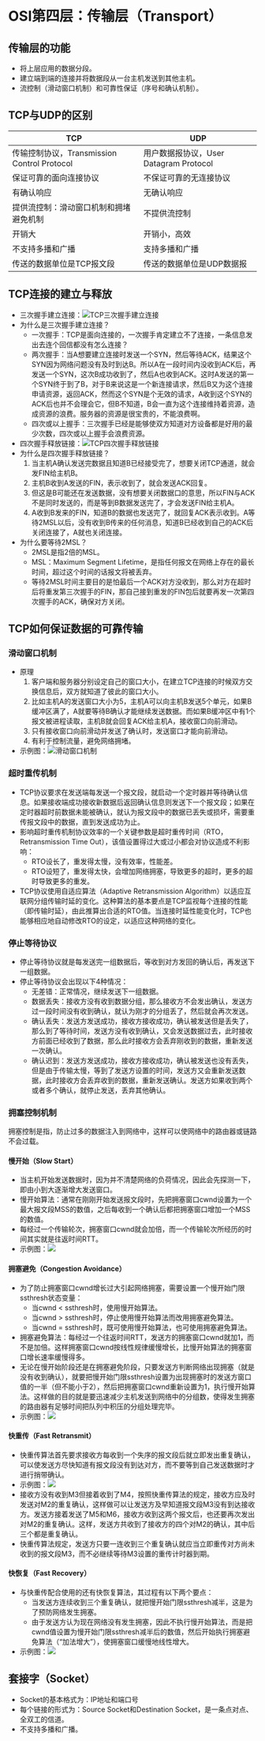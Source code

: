 # OSI第四层：传输层（Transport）

## 传输层的功能
* 将上层应用的数据分段。
* 建立端到端的连接并将数据段从一台主机发送到其他主机。
* 流控制（滑动窗口机制）和可靠性保证（序号和确认机制）。

## TCP与UDP的区别
| TCP | UDP |
| --- | --- |
| 传输控制协议，Transmission Control Protocol | 用户数据报协议，User Datagram Protocol |
| 保证可靠的面向连接协议 | 不保证可靠的无连接协议 |
| 有确认响应 | 无确认响应 |
| 提供流控制：滑动窗口机制和拥堵避免机制 | 不提供流控制 |
| 开销大 | 开销小，高效 |
| 不支持多播和广播 | 支持多播和广播 |
| 传送的数据单位是TCP报文段 | 传送的数据单位是UDP数据报 |

## TCP连接的建立与释放
* 三次握手建立连接：![TCP三次握手建立连接](media/OSI第四层：传输层/TCP三次握手建立连接.jpg)
* 为什么是三次握手建立连接？
    * 一次握手：TCP是面向连接的，一次握手肯定建立不了连接，一条信息发出去连个回信都没有怎么连接？
    * 两次握手：当A想要建立连接时发送一个SYN，然后等待ACK，结果这个SYN因为网络问题没有及时到达B。所以A在一段时间内没收到ACK后，再发送一个SYN，这次B成功收到了，然后A也收到ACK。这时A发送的第一个SYN终于到了B，对于B来说这是一个新连接请求，然后B又为这个连接申请资源，返回ACK，然而这个SYN是个无效的请求，A收到这个SYN的ACK后也并不会理会它，但B不知道，B会一直为这个连接维持着资源，造成资源的浪费。服务器的资源是很宝贵的，不能浪费啊。
    * 四次或以上握手：三次握手已经是能够使双方知道对方设备都是好用的最少次数，四次或以上握手会浪费资源。
* 四次握手释放链接：![TCP四次握手释放链接](media/OSI第四层：传输层/四次握手释放链接.jpg)
* 为什么是四次握手释放链接？
    1. 当主机A确认发送完数据且知道B已经接受完了，想要关闭TCP通道，就会发FIN给主机B。
    2. 主机B收到A发送的FIN，表示收到了，就会发送ACK回复。
    3. 但这是B可能还在发送数据，没有想要关闭数据口的意思，所以FIN与ACK不是同时发送的，而是等到B数据发送完了，才会发送FIN给主机A。
    4. A收到B发来的FIN，知道B的数据也发送完了，就回复ACK表示收到。A等待2MSL以后，没有收到B传来的任何消息，知道B已经收到自己的ACK后关闭连接了，A就也关闭连接。
* 为什么要等待2MSL？
    * 2MSL是指2倍的MSL。
    * MSL：Maximum Segment Lifetime，是指任何报文在网络上存在的最长时间，超过这个时间的话报文将被丢弃。
    * 等待2MSL时间主要目的是怕最后一个ACK对方没收到，那么对方在超时后将重发第三次握手的FIN，那自己接到重发的FIN包后就要再发一次第四次握手的ACK，确保对方关闭。

## TCP如何保证数据的可靠传输

### 滑动窗口机制
* 原理
    1. 客户端和服务器分别设定自己的窗口大小，在建立TCP连接的时候双方交换信息后，双方就知道了彼此的窗口大小。
    2. 比如主机A的发送窗口大小为5，主机A可以向主机B发送5个单元，如果B缓冲区满了，A就要等待B确认才能继续发送数据。而如果B缓冲区中有1个报文被进程读取，主机B就会回复ACK给主机A，接收窗口向前滑动。
    3. 只有接收窗口向前滑动并发送了确认时，发送窗口才能向前滑动。
    4. 有利于控制流量，避免网络拥堵。
* 示例图：![滑动窗口机制](media/OSI第四层：传输层/滑动窗口机制.jpg)

### 超时重传机制
* TCP协议要求在发送端每发送一个报文段，就启动一个定时器并等待确认信息。如果接收端成功接收新数据后返回确认信息则发送下一个报文段；如果在定时器超时前数据未能被确认，就认为报文段中的数据已丢失或损坏，需要重传报文段中的数据，直到发送成功为止。
* 影响超时重传机制协议效率的一个关键参数是超时重传时间（RTO，Retransmission Time Out），该值设置得过大或过小都会对协议造成不利影响：
    * RTO设长了，重发得太慢，没有效率，性能差。
    * RTO设短了，重发得太快，会增加网络拥塞，导致更多的超时，更多的超时导致更多的重发。
* TCP协议使用自适应算法（Adaptive Retransmission Algorithm）以适应互联网分组传输时延的变化。这种算法的基本要点是TCP监视每个连接的性能（即传输时延），由此推算出合适的RTO值。当连接时延性能变化时，TCP也能够相应地自动修改RTO的设定，以适应这种网络的变化。

### 停止等待协议
* 停止等待协议就是每发送完一组数据后，等收到对方发回的确认后，再发送下一组数据。
* 停止等待协议会出现以下4种情况：
    * 无差错：正常情况，继续发送下一组数据。
    * 数据丢失：接收方没有收到数据分组，那么接收方不会发出确认，发送方过一段时间没有收到确认，就认为刚才的分组丢了，然后就会再次发送。
    * 确认丢失：发送方发送成功，接收方接收成功，确认被发送但是丢失了，那么到了等待时间，发送方没有收到确认，又会发送数据过去，此时接收方前面已经收到了数据，那么此时接收方会丢弃刚收到的数据，重新发送一次确认。
    * 确认迟到：发送方发送成功，接收方接收成功，确认被发送也没有丢失，但是由于传输太慢，等到了发送方设置的时间，发送方又会重新发送数据，此时接收方会丢弃收到的数据，重新发送确认。发送方如果收到两个或者多个确认，就停止发送，丢弃其他确认。

### 拥塞控制机制
拥塞控制是指，防止过多的数据注入到网络中，这样可以使网络中的路由器或链路不会过载。

#### 慢开始（Slow Start）
* 当主机开始发送数据时，因为并不清楚网络的负荷情况，因此会先探测一下，即由小到大逐渐增大发送窗口。
* 慢开始算法：通常在刚刚开始发送报文段时，先把拥塞窗口cwnd设置为一个最大报文段MSS的数值，之后每收到一个确认后都把拥塞窗口增加一个MSS的数值。
* 每经过一个传输轮次，拥塞窗口cwnd就会加倍，而一个传输轮次所经历的时间其实就是往返时间RTT。
* 示例图：![](media/OSI第四层：传输层/慢开始算法.jpg)

#### 拥塞避免（Congestion Avoidance）
* 为了防止拥塞窗口cwnd增长过大引起网络拥塞，需要设置一个慢开始门限ssthresh状态变量：
    * 当cwnd < ssthresh时，使用慢开始算法。
    * 当cwnd > ssthresh时，停止使用慢开始算法而改用拥塞避免算法。
    * 当cwnd = ssthresh时，既可使用慢开始算法，也可使用拥塞避免算法。
* 拥塞避免算法：每经过一个往返时间RTT，发送方的拥塞窗口cwnd就加1，而不是加倍。这样拥塞窗口cwnd按线性规律缓慢增长，比慢开始算法的拥塞窗口增长速率缓慢得多。
* 无论在慢开始阶段还是在拥塞避免阶段，只要发送方判断网络出现拥塞（就是没有收到确认），就要把慢开始门限ssthresh设置为出现拥塞时的发送方窗口值的一半（但不能小于2），然后把拥塞窗口cwnd重新设置为1，执行慢开始算法。这样做的目的就是要迅速减少主机发送到网络中的分组数，使得发生拥塞的路由器有足够时间把队列中积压的分组处理完毕。
* 示例图：![](media/OSI第四层：传输层/拥塞避免算法.jpeg)

#### 快重传（Fast Retransmit）
* 快重传算法首先要求接收方每收到一个失序的报文段后就立即发出重复确认，可以使发送方尽快知道有报文段没有到达对方，而不要等到自己发送数据时才进行捎带确认。
* 示例图：![](media/OSI第四层：传输层/快重传算法.jpeg)
* 接收方没有收到M3但接着收到了M4，按照快重传算法的规定，接收方应及时发送对M2的重复确认，这样做可以让发送方及早知道报文段M3没有到达接收方。发送方接着发送了M5和M6，接收方收到这两个报文后，也还要再次发出对M2的重复确认。这样，发送方共收到了接收方的四个对M2的确认，其中后三个都是重复确认。
* 快重传算法规定，发送方只要一连收到三个重复确认就应当立即重传对方尚未收到的报文段M3，而不必继续等待M3设置的重传计时器到期。

#### 快恢复（Fast Recovery）
* 与快重传配合使用的还有快恢复算法，其过程有以下两个要点：
    * 当发送方连续收到三个重复确认，就把慢开始门限ssthresh减半，这是为了预防网络发生拥塞。
    * 由于发送方认为现在网络没有发生拥塞，因此不执行慢开始算法，而是把cwnd值设置为慢开始门限ssthresh减半后的数值，然后开始执行拥塞避免算法（“加法增大”），使拥塞窗口缓慢地线性增大。
* 示例图：![](media/OSI第四层：传输层/快恢复算法.jpeg)

## 套接字（Socket）
* Socket的基本格式为：IP地址和端口号
* 每个链接的形式为：Source Socket和Destination Socket，是一条点对点、全双工的信道。
* 不支持多播和广播。

